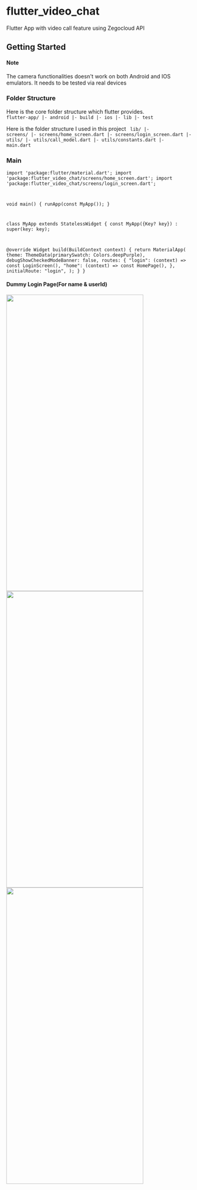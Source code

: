 # flutter_video_chat

Flutter App with video call feature using Zegocloud API

## Getting Started

#### Note
The camera functionalities doesn't work on both Android and IOS emulators. It needs to be tested via real devices

### Folder Structure
Here is the core folder structure which flutter provides.
<code>
flutter-app/
 |- android
 |- build
 |- ios
 |- lib
 |- test
 </code>
 
 Here is the folder structure I used in this project
<code> 
lib/
|- screens/
  |- screens/home_screen.dart
  |- screens/login_screen.dart
|- utils/
  |- utils/call_model.dart
  |- utils/constants.dart
|- main.dart</code>


### Main
<code>import 'package:flutter/material.dart';
import 'package:flutter_video_chat/screens/home_screen.dart';
import 'package:flutter_video_chat/screens/login_screen.dart';

void main() {
  runApp(const MyApp());
}

class MyApp extends StatelessWidget {
  const MyApp({Key? key}) : super(key: key);

  @override
  Widget build(BuildContext context) {
    return MaterialApp(
      theme: ThemeData(primarySwatch: Colors.deepPurple),
      debugShowCheckedModeBanner: false,
      routes: {
        "login": (context) => const LoginScreen(),
        "home": (context) => const HomePage(),
      },
      initialRoute: "login",
    );
  } }</code>


#### Dummy Login Page(For name & userId)
<img src="https://user-images.githubusercontent.com/120676400/210108816-7fab4fe4-7f84-496b-979d-bd0757e07407.png" width="360" height="780">  <img src="https://user-images.githubusercontent.com/120676400/210108893-f646f118-b437-4291-ab2d-33561d6411e6.png" width="360" height="780">  <img src="https://user-images.githubusercontent.com/120676400/210108975-b1eb2480-9e2e-4a25-a110-a9182da06d47.png" width="360" height="780">
